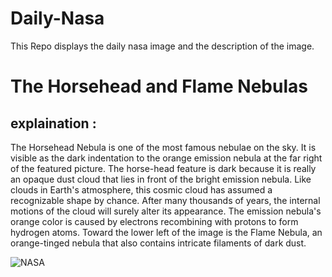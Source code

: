# Daily-Nasa

This Repo displays the daily nasa image and the description of the image.

<!--NASA-->
# The Horsehead and Flame Nebulas
## explaination :

The Horsehead Nebula is one of the most famous nebulae on the sky.  It is visible as the dark indentation to the orange emission nebula at the far right of the featured picture.  The horse-head feature is dark because it is really an opaque dust cloud that lies in front of the bright emission nebula. Like clouds in Earth's atmosphere, this cosmic cloud has assumed a recognizable shape by chance.  After many thousands of years, the internal motions of the cloud will surely alter its appearance.  The emission nebula's orange color is caused by electrons recombining with protons to form hydrogen atoms.  Toward the lower left of the image is the Flame Nebula, an orange-tinged nebula that also contains intricate filaments of dark dust.

![NASA](https://apod.nasa.gov/apod/image/2509/OrionHorseHead_Stern_1080.jpg)
<!--/NASA-->